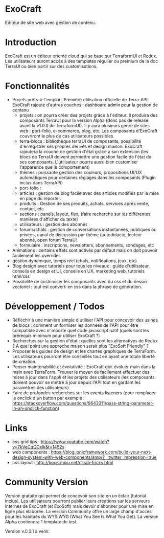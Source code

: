# ExoCraft
Editeur de site web avec gestion de contenu.

# Introduction

ExoCraft est un éditeur orienté cloud qui se base sur TerraformUI et Redux. Les utilisateurs auront accès à des templates régulier ou premium de la doc TerraUI ou bien partir sur des customisations.

# Fonctionnalités

- Projets prêts-à-l'emploi : Première utilisation officielle de Terra-API. ExoCraft rajoute d'autres couches : dashboard admin pour la gestion de contenu
  - projets : on pourra créer des projets grâce à l'éditeur. Il produira des composants TerraUI pour la version Alpha (donc pas de release avant la v1.0.0 de TerraformUI). Il y aura plusieurs genre de sites web : port-folio, e-commerce, blog, etc. Les composants d'ExoCraft couvriront le plus de cas utilisateurs possibles.
  - terra-blocs : bibliothèque terraUI de composants, possibilité d'enregistrer ses propres dérivés et design maison. ExoCraft rajoutera la couche de gestion d'état grâce à son extension (les blocs de TerraUI doivent permettre une gestion facile de l'état de ses composants. L'utilisateur pourra aussi bien customiser l'apparence que le comportement)
  - thèmes : puissante gestion des couleurs, propositions UI/UX automatiques pour certaines réglages dans les composants (Plugin inclus dans TerraAPI)
  - port-folio : 
  - articles : gestion de blog facile avec des articles modifiés par la mise en page du reporter.
  - produits : Gestion de ses produits, achats, services après vente, contact, etc
  - sections : panels, layout, flex, (faire recherche sur les différentes manières d'afficher du texte)
  - utilisateurs : gestion des abonnés
  - forums/chats : gestion de conversations instantanées, publiques ou privées, canal de discussion par thème (autodidacte, lecteur abonné, open forum TerraUI
  - formulaire : inscriptions, newsletters, abonnements, sondages, etc
- Animations : certains effets sont activés par défaut mais on doit pouvoir facilement les overrider.
- gestion dynamique, temps réel (chats, notifications, jeux, etc)
- Blog design avec tutoriels pour tous les niveaux : guide d'utilisateur, conseils en design et UI, conseils en UX, marketing web, tutoriels html/css
- Possibilité de customiser les composants avec du css et du dessin vectoriel : tout est converti en css dans la phrase de génération.

# Développement / Todos
- Réfléchir à une manière simple d'utiliser l'API pour concevoir des usines de blocs : comment uniformiser les données de l'API pour être compatible avec n'importe quel code javascript natif (quels sont les prérequis minimum pour utiliser ExoCraft ?)
- Recherches sur la gestion d'état : quelles sont les alternatives de Redux ? A quel point une approche maison serait plus "ExoSoft Friendly" ?
- Proposer les guides de design et les chartes graphiques de TerraForm. Les utilisateurs pourront être conseillés tout en ayant une totale liberté de création.
- Penser maintenabilité et évolutivité : ExoCraft doit évoluer main dans la main avec TerraForm. Trouver le moyen de facilement effectuer des mises à jour dans l'appli et les projets des utilisateurs (les composants doivent pouvoir se mettre à jour depuis l'API tout en gardant les paramètres des utilisateurs)
- Faire de profondes recherches sur les events listeners (pour remplacer le onclick d'un button par exemple : https://stackoverflow.com/questions/9643311/pass-string-parameter-in-an-onclick-function)

# Links 
- css grid tips : https://www.youtube.com/watch?v=7kVeCqQCxlk&t=1452s
- web components : https://blog.ionicframework.com/build-your-next-design-system-with-web-components/amp/?__twitter_impression=true
- css layout : http://book.mixu.net/css/5-tricks.html

# Community Version

Version gratuite qui permet de concevoir son site en un éclair (tutorial inclus). Les utilisateurs pourront publier leurs créations sur les serveurs internes de ExoCraft (et ExoSoft) mais devoir s'abonner pour une mise en ligne plus élaborée. La version Community offre un large champ d'accès pour les habitués du WYSIWYG (What You See Is What You Get). La version Alpha contiendra 1 template de test.

Version v.0.0.1 à venir.
